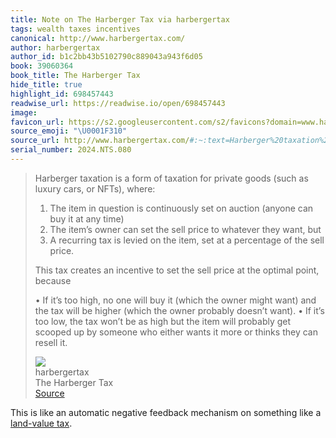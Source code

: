 ```yaml
---
title: Note on The Harberger Tax via harbergertax
tags: wealth taxes incentives
canonical: http://www.harbergertax.com/
author: harbergertax
author_id: b1c2bb43b5102790c889043a943f6d05
book: 39060364
book_title: The Harberger Tax
hide_title: true
highlight_id: 698457443
readwise_url: https://readwise.io/open/698457443
image:
favicon_url: https://s2.googleusercontent.com/s2/favicons?domain=www.harbergertax.com
source_emoji: "\U0001F310"
source_url: http://www.harbergertax.com/#:~:text=Harberger%20taxation%20is,can%20resell%20it.
serial_number: 2024.NTS.080
---
```

> Harberger taxation is a form of taxation for private goods (such as luxury cars, or NFTs), where:
> 
> 1.  The item in question is continuously set on auction (anyone can buy it at any time)
> 2.  The item’s owner can set the sell price to whatever they want, but
> 3.  A recurring tax is levied on the item, set at a percentage of the sell price.
> 
> This tax creates an incentive to set the sell price at the optimal point, because
> 
> •   If it’s too high, no one will buy it (which the owner might want) and the tax will be higher (which the owner probably doesn’t want).
> •   If it’s too low, the tax won’t be as high but the item will probably get scooped up by someone who either wants it more or thinks they can resell it.
> <div class="quoteback-footer"><div class="quoteback-avatar"><img class="mini-favicon" src="https://s2.googleusercontent.com/s2/favicons?domain=www.harbergertax.com"></div><div class="quoteback-metadata"><div class="metadata-inner"><span style="display:none">FROM:</span><div aria-label="harbergertax" class="quoteback-author"> harbergertax</div><div aria-label="The Harberger Tax" class="quoteback-title"> The Harberger Tax</div></div></div><div class="quoteback-backlink"><a target="_blank" aria-label="go to the full text of this quotation" rel="noopener" href="http://www.harbergertax.com/#:~:text=Harberger%20taxation%20is,can%20resell%20it." class="quoteback-arrow"> Source</a></div></div>

This is like an automatic negative feedback mechanism on something like a [land-value tax](https://www.joshbeckman.org/notes/662782768).